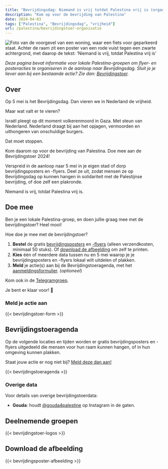 ```yaml
---
title: "Bevrijdingsdag: Niemand is vrij totdat Palestina vrij is (organisatie)"
description: "Kom op voor de bevrijding van Palestina"
date: 2024-04-03
tags: ["Palestina", "Bevrijdingsdag", "vrijheid"]
url: /palestina/bevrijdingstoer-organisatie
---
```


![Foto van de voorgevel van een woning, waar een fiets voor geparkeerd staat. Achter de raam zit een poster van een rode vuist tegen een zwarte achtergrond, met daarop de tekst: 'Niemand is vrij, totdat Palestina vrij is'](/img/niemand-is-vrij_raamposter.jpg)

_Deze pagina bevat informatie voor lokale Palestina-groepen om flyer- en posteracties te organiseren in de aanloop naar Bevrijdingsdag. Sluit je je liever aan bij een bestaande actie? Zie dan: [Bevrijdingstoer](/content/bevrijdingstoer/bevrijdingstoer.md)._

## Over

Op 5 mei is het Bevrijdingsdag. Dan vieren we in Nederland de vrijheid.

Maar wat valt er te vieren?

Israël pleegt op dit moment volkerenmoord in Gaza. Met steun van Nederland. Nederland draagt bij aan het opjagen, vermoorden en uithongeren van onschuldige burgers.

Dat moet stoppen. 

Kom daarom op voor de bevrijding van Palestina. Doe mee aan de Bevrijdingstoer 2024! 

Verspreid in de aanloop naar 5 mei in je eigen stad of dorp bevrijdingsposters en -flyers. Deel ze uit, zodat mensen ze op Bevrijdingsdag op kunnen hangen in solidariteit met de Palestijnse bevrijding, of doe zelf een plakronde. 

Niemand is vrij, totdat Palestina vrij is.

## Doe mee

Ben je een lokale Palestina-groep, en doen jullie graag mee met de bevrijdingstoer? Heel mooi!

Hoe doe je mee met de bevrijdingstoer?

1. **Bestel** de gratis [bevrijdingsposters](https://derodelap.nl/product/palestinavrij-poster/) en [-flyers](https://derodelap.nl/product/vrij-palestina-flyers/) (alleen verzendkosten, minimaal 50 stuks). Of [download de afbeelding](#download-de-afbeelding) om zelf te printen.
2. **Kies** één of meerdere data tussen nu en 5 mei waarop je je bevrijdingsposters en -flyers lokaal wilt uitdelen of plakken.
3. **Meld** je actie(s) aan bij de Bevrijdingstoeragenda, met het [aanmeldingsformulier](#meld-je-actie-aan). (_optioneel_) 

Kom ook in de [Telegramgroep](https://t.me/bevrijdingstoer).

Je bent er klaar voor! 🎉

### Meld je actie aan

{{< bevrijdingstoer-form >}}

## Bevrijdingstoeragenda

Op de volgende locaties en tijden worden er gratis bevrijdingsposters en -flyers uitgedeeld die mensen voor hun raam kunnen hangen, of in hun omgeving kunnen plakken.

Staat jouw actie er nog niet bij? [Meld deze dan aan!](#meld-je-actie-aan)

{{< bevrijdingstoeragenda >}}

### Overige data

Voor details van overige bevrijdingstoerdata:
- **Gouda**: houdt [@gouda4palestine](https://www.instagram.com/gouda4palestine/) op Instagram in de gaten.

## Deelnemende groepen

{{< bevrijdingstoer-logos >}}

## Download de afbeelding

{{< bevrijdingsposter-afbeelding >}}
